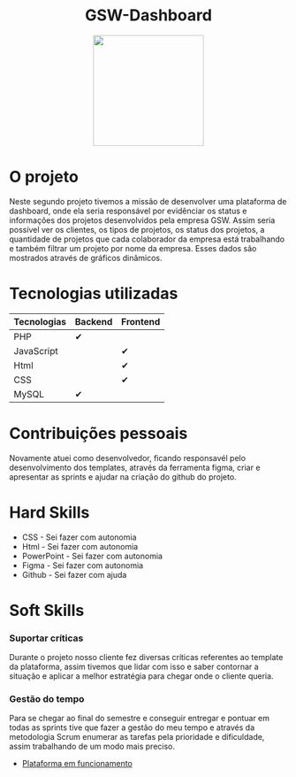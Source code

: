 
<h1 align="center"> GSW-Dashboard </h1>
<div align="center">
<img src="https://github.com/cpusfatec/DashBoard/blob/main/Imagens/GSW%20-%20Logo1.png" width="200px"/>
</div>

# O projeto 

  <p> Neste segundo projeto tivemos a missão de desenvolver uma plataforma de dashboard, onde ela seria responsável por evidênciar os status e informações dos projetos desenvolvidos pela empresa GSW. Assim seria possível ver os clientes, os tipos de projetos, os status dos projetos, a quantidade de projetos que cada colaborador da empresa está trabalhando e também filtrar um projeto por nome da empresa. Esses dados são mostrados através de gráficos dinâmicos.  </p>
  
# Tecnologias utilizadas

| Tecnologias  | Backend | Frontend
| ------------- | ------------- | ------------- |
|PHP  |  ✔ |  |
| JavaScript  |   |  ✔ |
|Html  |   |  ✔ |
| CSS  |  |  ✔ |
| MySQL  |  ✔  |  |

# Contribuições pessoais
<p> Novamente atuei como desenvolvedor, ficando responsavél pelo desenvolvimento dos templates, através da ferramenta figma, criar e apresentar as sprints e ajudar na criação do github do projeto.
</p>

# Hard Skills
* CSS - Sei fazer com autonomia
* Html - Sei fazer com autonomia
* PowerPoint - Sei fazer com autonomia 
* Figma - Sei fazer com autonomia
* Github - Sei fazer com ajuda

# Soft Skills
### Suportar críticas
<p> Durante o projeto nosso cliente fez diversas críticas referentes ao template da plataforma, assim tivemos que lidar com isso e saber contornar a situação e aplicar a melhor estratégia para chegar onde o cliente queria.  </P>

### Gestão do tempo
<p> Para se chegar ao final do semestre e conseguir entregar e pontuar em todas as sprints tive que fazer a gestão do meu tempo e através da metodologia Scrum enumerar as tarefas pela prioridade e dificuldade, assim trabalhando de um modo mais preciso.  </p>

* [Plataforma em funcionamento](http://cpu.rf.gd/) 
